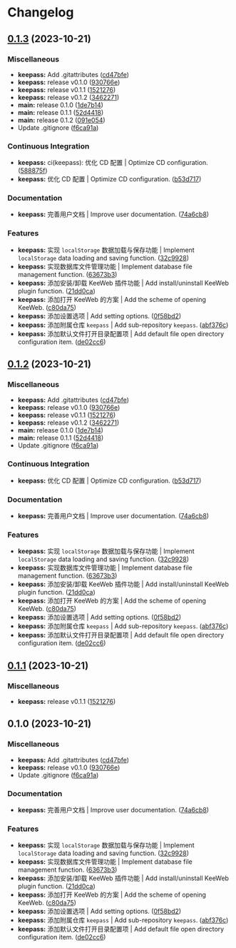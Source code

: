 # Changelog

## [0.1.3](https://github.com/Zuoqiu-Yingyi/siyuan-plugin-keepass/compare/v0.1.2...v0.1.3) (2023-10-21)


### Miscellaneous

* **keepass:** Add .gitattributes ([cd47bfe](https://github.com/Zuoqiu-Yingyi/siyuan-plugin-keepass/commit/cd47bfe64e3c6123eb29fec761f14292943bab82))
* **keepass:** release v0.1.0 ([930766e](https://github.com/Zuoqiu-Yingyi/siyuan-plugin-keepass/commit/930766ed2c06bbefedc089230dcac45581c93526))
* **keepass:** release v0.1.1 ([1521276](https://github.com/Zuoqiu-Yingyi/siyuan-plugin-keepass/commit/1521276ff4155bb59e767a3f8791d9dfdc1bf3c3))
* **keepass:** release v0.1.2 ([3462271](https://github.com/Zuoqiu-Yingyi/siyuan-plugin-keepass/commit/3462271d20965bd7b0dfd68866ad9e41e23b02ca))
* **main:** release 0.1.0 ([1de7b14](https://github.com/Zuoqiu-Yingyi/siyuan-plugin-keepass/commit/1de7b141375395f6124ae422bfb192bdf7b75b3d))
* **main:** release 0.1.1 ([52d4418](https://github.com/Zuoqiu-Yingyi/siyuan-plugin-keepass/commit/52d4418be5ec910172ce50595d996fc55de2d328))
* **main:** release 0.1.2 ([091e054](https://github.com/Zuoqiu-Yingyi/siyuan-plugin-keepass/commit/091e054e28c62b0f1ef947290ca1c1b49cc90a91))
* Update .gitignore ([f6ca91a](https://github.com/Zuoqiu-Yingyi/siyuan-plugin-keepass/commit/f6ca91a3599d8cfe3d920c86d6c021e278c7c584))


### Continuous Integration

* **keepass:** ci(keepass): 优化 CD 配置 | Optimize CD configuration. ([588875f](https://github.com/Zuoqiu-Yingyi/siyuan-plugin-keepass/commit/588875f674d09a24517ade4890a2095f4ae9e4a3))
* **keepass:** 优化 CD 配置 | Optimize CD configuration. ([b53d717](https://github.com/Zuoqiu-Yingyi/siyuan-plugin-keepass/commit/b53d717028393aebf1d80ef1d48e748f77391d70))


### Documentation

* **keepass:** 完善用户文档 | Improve user documentation. ([74a6cb8](https://github.com/Zuoqiu-Yingyi/siyuan-plugin-keepass/commit/74a6cb87cb35d31100eec99ddd461f06916d6278))


### Features

* **keepass:** 实现 `localStorage` 数据加载与保存功能 | Implement `localStorage` data loading and saving function. ([32c9928](https://github.com/Zuoqiu-Yingyi/siyuan-plugin-keepass/commit/32c992871ce88f4689af4e9cd2cb16d73d55a9c7))
* **keepass:** 实现数据库文件管理功能 | Implement database file management function. ([63673b3](https://github.com/Zuoqiu-Yingyi/siyuan-plugin-keepass/commit/63673b37e08ab3bc3e982e1b0c3a0fc24f9d41ba))
* **keepass:** 添加安装/卸载 KeeWeb 插件功能 | Add install/uninstall KeeWeb plugin function. ([21dd0ca](https://github.com/Zuoqiu-Yingyi/siyuan-plugin-keepass/commit/21dd0caade9cebbd85e535da88653b13adf22925))
* **keepass:** 添加打开 KeeWeb 的方案 | Add the scheme of opening KeeWeb. ([c80da75](https://github.com/Zuoqiu-Yingyi/siyuan-plugin-keepass/commit/c80da7516d8e3f97afefc78205dd22a20d664e0c))
* **keepass:** 添加设置选项 | Add setting options. ([0f58bd2](https://github.com/Zuoqiu-Yingyi/siyuan-plugin-keepass/commit/0f58bd2510d60ab8b0b9ac416b6a1356d0938967))
* **keepass:** 添加附属仓库 `keepass` | Add sub-repository `keepass`. ([abf376c](https://github.com/Zuoqiu-Yingyi/siyuan-plugin-keepass/commit/abf376c8badefd769bf435c0045764b2941e6db0))
* **keepass:** 添加默认文件打开目录配置项 | Add default file open directory configuration item. ([de02cc6](https://github.com/Zuoqiu-Yingyi/siyuan-plugin-keepass/commit/de02cc6083ec6bb7f3dc2de28c96f0ea75407f04))

## [0.1.2](https://github.com/Zuoqiu-Yingyi/siyuan-plugin-keepass/compare/v0.1.1...v0.1.2) (2023-10-21)


### Miscellaneous

* **keepass:** Add .gitattributes ([cd47bfe](https://github.com/Zuoqiu-Yingyi/siyuan-plugin-keepass/commit/cd47bfe64e3c6123eb29fec761f14292943bab82))
* **keepass:** release v0.1.0 ([930766e](https://github.com/Zuoqiu-Yingyi/siyuan-plugin-keepass/commit/930766ed2c06bbefedc089230dcac45581c93526))
* **keepass:** release v0.1.1 ([1521276](https://github.com/Zuoqiu-Yingyi/siyuan-plugin-keepass/commit/1521276ff4155bb59e767a3f8791d9dfdc1bf3c3))
* **keepass:** release v0.1.2 ([3462271](https://github.com/Zuoqiu-Yingyi/siyuan-plugin-keepass/commit/3462271d20965bd7b0dfd68866ad9e41e23b02ca))
* **main:** release 0.1.0 ([1de7b14](https://github.com/Zuoqiu-Yingyi/siyuan-plugin-keepass/commit/1de7b141375395f6124ae422bfb192bdf7b75b3d))
* **main:** release 0.1.1 ([52d4418](https://github.com/Zuoqiu-Yingyi/siyuan-plugin-keepass/commit/52d4418be5ec910172ce50595d996fc55de2d328))
* Update .gitignore ([f6ca91a](https://github.com/Zuoqiu-Yingyi/siyuan-plugin-keepass/commit/f6ca91a3599d8cfe3d920c86d6c021e278c7c584))


### Continuous Integration

* **keepass:** 优化 CD 配置 | Optimize CD configuration. ([b53d717](https://github.com/Zuoqiu-Yingyi/siyuan-plugin-keepass/commit/b53d717028393aebf1d80ef1d48e748f77391d70))


### Documentation

* **keepass:** 完善用户文档 | Improve user documentation. ([74a6cb8](https://github.com/Zuoqiu-Yingyi/siyuan-plugin-keepass/commit/74a6cb87cb35d31100eec99ddd461f06916d6278))


### Features

* **keepass:** 实现 `localStorage` 数据加载与保存功能 | Implement `localStorage` data loading and saving function. ([32c9928](https://github.com/Zuoqiu-Yingyi/siyuan-plugin-keepass/commit/32c992871ce88f4689af4e9cd2cb16d73d55a9c7))
* **keepass:** 实现数据库文件管理功能 | Implement database file management function. ([63673b3](https://github.com/Zuoqiu-Yingyi/siyuan-plugin-keepass/commit/63673b37e08ab3bc3e982e1b0c3a0fc24f9d41ba))
* **keepass:** 添加安装/卸载 KeeWeb 插件功能 | Add install/uninstall KeeWeb plugin function. ([21dd0ca](https://github.com/Zuoqiu-Yingyi/siyuan-plugin-keepass/commit/21dd0caade9cebbd85e535da88653b13adf22925))
* **keepass:** 添加打开 KeeWeb 的方案 | Add the scheme of opening KeeWeb. ([c80da75](https://github.com/Zuoqiu-Yingyi/siyuan-plugin-keepass/commit/c80da7516d8e3f97afefc78205dd22a20d664e0c))
* **keepass:** 添加设置选项 | Add setting options. ([0f58bd2](https://github.com/Zuoqiu-Yingyi/siyuan-plugin-keepass/commit/0f58bd2510d60ab8b0b9ac416b6a1356d0938967))
* **keepass:** 添加附属仓库 `keepass` | Add sub-repository `keepass`. ([abf376c](https://github.com/Zuoqiu-Yingyi/siyuan-plugin-keepass/commit/abf376c8badefd769bf435c0045764b2941e6db0))
* **keepass:** 添加默认文件打开目录配置项 | Add default file open directory configuration item. ([de02cc6](https://github.com/Zuoqiu-Yingyi/siyuan-plugin-keepass/commit/de02cc6083ec6bb7f3dc2de28c96f0ea75407f04))

## [0.1.1](https://github.com/Zuoqiu-Yingyi/siyuan-plugin-keepass/compare/v0.1.0...v0.1.1) (2023-10-21)


### Miscellaneous

* **keepass:** release v0.1.1 ([1521276](https://github.com/Zuoqiu-Yingyi/siyuan-plugin-keepass/commit/1521276ff4155bb59e767a3f8791d9dfdc1bf3c3))

## 0.1.0 (2023-10-21)


### Miscellaneous

* **keepass:** Add .gitattributes ([cd47bfe](https://github.com/Zuoqiu-Yingyi/siyuan-plugin-keepass/commit/cd47bfe64e3c6123eb29fec761f14292943bab82))
* **keepass:** release v0.1.0 ([930766e](https://github.com/Zuoqiu-Yingyi/siyuan-plugin-keepass/commit/930766ed2c06bbefedc089230dcac45581c93526))
* Update .gitignore ([f6ca91a](https://github.com/Zuoqiu-Yingyi/siyuan-plugin-keepass/commit/f6ca91a3599d8cfe3d920c86d6c021e278c7c584))


### Documentation

* **keepass:** 完善用户文档 | Improve user documentation. ([74a6cb8](https://github.com/Zuoqiu-Yingyi/siyuan-plugin-keepass/commit/74a6cb87cb35d31100eec99ddd461f06916d6278))


### Features

* **keepass:** 实现 `localStorage` 数据加载与保存功能 | Implement `localStorage` data loading and saving function. ([32c9928](https://github.com/Zuoqiu-Yingyi/siyuan-plugin-keepass/commit/32c992871ce88f4689af4e9cd2cb16d73d55a9c7))
* **keepass:** 实现数据库文件管理功能 | Implement database file management function. ([63673b3](https://github.com/Zuoqiu-Yingyi/siyuan-plugin-keepass/commit/63673b37e08ab3bc3e982e1b0c3a0fc24f9d41ba))
* **keepass:** 添加安装/卸载 KeeWeb 插件功能 | Add install/uninstall KeeWeb plugin function. ([21dd0ca](https://github.com/Zuoqiu-Yingyi/siyuan-plugin-keepass/commit/21dd0caade9cebbd85e535da88653b13adf22925))
* **keepass:** 添加打开 KeeWeb 的方案 | Add the scheme of opening KeeWeb. ([c80da75](https://github.com/Zuoqiu-Yingyi/siyuan-plugin-keepass/commit/c80da7516d8e3f97afefc78205dd22a20d664e0c))
* **keepass:** 添加设置选项 | Add setting options. ([0f58bd2](https://github.com/Zuoqiu-Yingyi/siyuan-plugin-keepass/commit/0f58bd2510d60ab8b0b9ac416b6a1356d0938967))
* **keepass:** 添加附属仓库 `keepass` | Add sub-repository `keepass`. ([abf376c](https://github.com/Zuoqiu-Yingyi/siyuan-plugin-keepass/commit/abf376c8badefd769bf435c0045764b2941e6db0))
* **keepass:** 添加默认文件打开目录配置项 | Add default file open directory configuration item. ([de02cc6](https://github.com/Zuoqiu-Yingyi/siyuan-plugin-keepass/commit/de02cc6083ec6bb7f3dc2de28c96f0ea75407f04))
